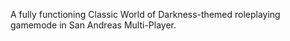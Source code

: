 A fully functioning Classic World of Darkness-themed roleplaying gamemode in San Andreas Multi-Player.
